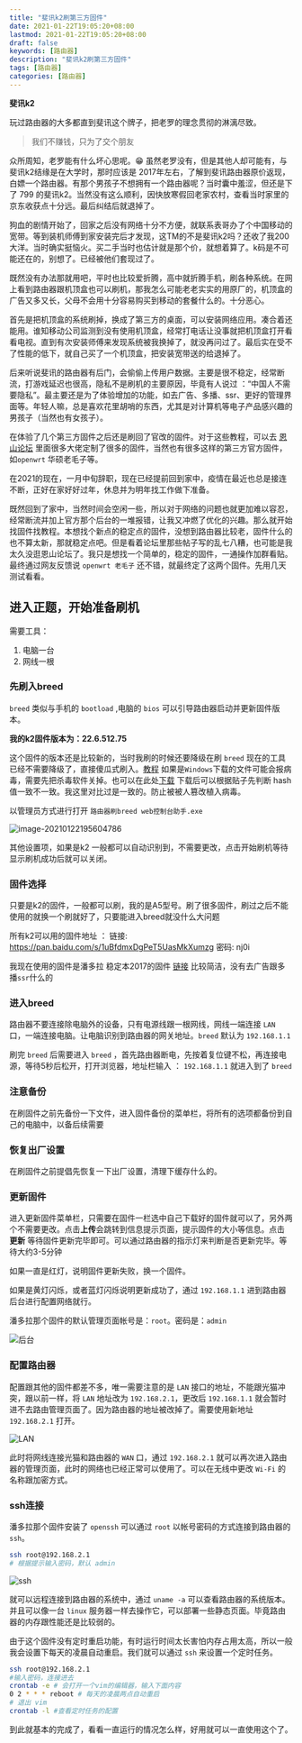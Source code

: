 ```yaml
---
title: "斐讯k2刷第三方固件"
date: 2021-01-22T19:05:20+08:00
lastmod: 2021-01-22T19:05:20+08:00
draft: false
keywords: [路由器]
description: "斐讯k2刷第三方固件"
tags: [路由器]
categories: [路由器]
---
```


**斐讯k2**

玩过路由器的大多都直到斐讯这个牌子，把老罗的理念贯彻的淋漓尽致。

>   我们不赚钱，只为了交个朋友

众所周知，老罗能有什么坏心思呢。😁 虽然老罗没有，但是其他人却可能有，与斐讯k2结缘是在大学时，那时应该是 2017年左右，了解到斐讯路由器原价返现，白嫖一个路由器。有那个男孩子不想拥有一个路由器呢？当时囊中羞涩，但还是下了 799 的斐讯k2。当然没有这么顺利，因快放寒假回老家农村，查看当时家里的京东收获点十分远。最后纠结后就退掉了。

狗血的剧情开始了，回家之后没有网络十分不方便，就联系表哥办了个中国移动的宽带。等到装机师傅到家安装完后才发现，这TM的不是斐讯k2吗？还收了我200大洋。当时确实挺恼火。买二手当时也估计就是那个价，就想着算了。k码是不可能还在的，别想了。已经被他们套现过了。

既然没有办法那就用吧，平时也比较爱折腾，高中就折腾手机，刷各种系统。在网上看到路由器跟机顶盒也可以刷机，那我怎么可能老老实实的用原厂的，机顶盒的广告又多又长，父母不会用十分容易购买到移动的套餐什么的。十分恶心。

首先是把机顶盒的系统刷掉，换成了第三方的桌面，可以安装网络应用。凑合着还能用。谁知移动公司监测到没有使用机顶盒，经常打电话让没事就把机顶盒打开看看电视。直到有次安装师傅来发现系统被我换掉了，就没再问过了。最后实在受不了性能的低下，就自己买了一个机顶盒，把安装宽带送的给退掉了。

后来听说斐讯的路由器有后门，会偷偷上传用户数据。主要是很不稳定，经常断流，打游戏延迟也很高，隐私不是刷机的主要原因，毕竟有人说过 ：“中国人不需要隐私”。最主要还是为了体验增加的功能，如去广告、多播、ssr、更好的管理界面等。年轻人嘛，总是喜欢花里胡哨的东西，尤其是对计算机等电子产品感兴趣的男孩子（当然也有女孩子）。

在体验了几个第三方固件之后还是刷回了官改的固件。对于这些教程，可以去 [恩山论坛](https://www.right.com.cn/) 里面很多大佬定制了很多的固件，当然也有很多这样的第三方官方固件，如`openwrt` 华硕老毛子等。

在2021的现在，一月中旬辞职，现在已经提前回到家中，疫情在最近也总是接连不断，正好在家好好过年，休息并为明年找工作做下准备。

既然回到了家中，当然时间会空闲一些，所以对于网络的问题也就更加难以容忍，经常断流并加上官方那个后台的一堆报错，让我又冲燃了优化的兴趣。那么就开始找固件找教程。本想找个新点的稳定点的固件，没想到路由器比较老，固件什么的也不算太新，那就稳定点吧。但是看着论坛里那些帖子写的乱七八糟，也可能是我太久没逛恩山论坛了。我只是想找一个简单的，稳定的固件，一通操作加群看贴。最终通过网友反馈说 `openwrt 老毛子` 还不错，就最终定了这两个固件。先用几天测试看看。

## 进入正题，开始准备刷机

需要工具：

1.  电脑一台
2.  网线一根

### 先刷入breed

`breed` 类似与手机的 `bootload` ,电脑的 `bios` 可以引导路由器启动并更新固件版本。

**我的k2固件版本为：22.6.512.75**

这个固件的版本还是比较新的，当时我刷的时候还要降级在刷 `breed` 现在的工具已经不需要降级了，直接傻瓜式刷入。[教程](https://www.ittel.cn/archives/1651.html) 如果是`Windows`下载的文件可能会报病毒，需要先把杀毒软件关掉。也可以在此处[下载](https://www.caoayu.xyz/file/breed_web.zip) 下载后可以根据贴子先判断 hash 值一致不一致。我这里对比过是一致的。防止被被人篡改植入病毒。

以管理员方式进行打开 `路由器刷breed web控制台助手.exe` 

![image-20210122195604786](https://cdn.jsdelivr.net/gh/ayuayue/cdn/img/image-20210122195604786.png)

其他设置项，如果是k2 一般都可以自动识别到，不需要更改，点击开始刷机等待显示刷机成功后就可以关闭。

### 固件选择

只要是k2的固件，一般都可以刷，我的是A5型号。刷了很多固件，刷过之后不能使用的就换一个刷就好了，只要能进入breed就没什么大问题

所有k2可以用的固件地址 ： 链接: https://pan.baidu.com/s/1uBfdmxDgPeT5UasMkXumzg  密码: nj0i

我现在使用的固件是潘多拉 稳定本2017的固件 [链接](https://www.caoayu.xyz/file/PandoraBox-ralink-mt7620-phicomm-k2-2017-01-03-gi.bin) 比较简洁，没有去广告跟多播`ssr`什么的

### 进入breed

路由器不要连接除电脑外的设备，只有电源线跟一根网线，网线一端连接 `LAN` 口，一端连接电脑。让电脑识别到路由器的网关地址。`breed` 默认为 `192.168.1.1`

刷完 `breed` 后需要进入 `breed` ，首先路由器断电，先按着复位键不松，再连接电源，等待5秒后松开，打开浏览器，地址栏输入 ： `192.168.1.1` 就进入到了 `breed` 

### 注意备份

在刷固件之前先备份一下文件，进入固件备份的菜单栏，将所有的选项都备份到自己的电脑中，以备后续需要

### 恢复出厂设置

在刷固件之前提倡先恢复一下出厂设置，清理下缓存什么的。

### 更新固件

进入更新固件菜单栏，只需要在固件一栏选中自己下载好的固件就可以了，另外两个不需要更改。点击**上传**会跳转到信息提示页面，提示固件的大小等信息。点击 **更新** 等待固件更新完毕即可。可以通过路由器的指示灯来判断是否更新完毕。等待大约3-5分钟

如果一直是红灯，说明固件更新失败，换一个固件。

如果是黄灯闪烁，或者蓝灯闪烁说明更新成功了，通过 `192.168.1.1` 进到路由器后台进行配置网络就行。

潘多拉那个固件的默认管理页面帐号是：`root`。密码是：`admin`

![后台](https://cdn.jsdelivr.net/gh/ayuayue/cdn/img/20210122205934.png)

### 配置路由器

配置跟其他的固件都差不多，唯一需要注意的是 `LAN` 接口的地址，不能跟光猫冲突，跟以前一样，将 `LAN` 地址改为 `192.168.2.1`，更改后 `192.168.1.1` 就会暂时进不去路由管理页面了。因为路由器的地址被改掉了。需要使用新地址 `192.168.2.1` 打开。

![LAN](https://cdn.jsdelivr.net/gh/ayuayue/cdn/img/20210122210104.png)

此时将网线连接光猫和路由器的 `WAN` 口，通过 `192.168.2.1` 就可以再次进入路由器的管理页面，此时的网络也已经正常可以使用了。可以在无线中更改 `Wi-Fi` 的名称跟加密方式。

### ssh连接

潘多拉那个固件安装了 `openssh` 可以通过 `root` 以帐号密码的方式连接到路由器的 `ssh`。

```bash
ssh root@192.168.2.1
# 根据提示输入密码，默认 admin
```

![ssh](https://cdn.jsdelivr.net/gh/ayuayue/cdn/img/20210122205638.png)

就可以远程连接到路由器的系统中，通过 `uname -a` 可以查看路由器的系统版本。并且可以像一台 `linux` 服务器一样去操作它，可以部署一些静态页面。毕竟路由器的内存跟性能还是比较弱的。

由于这个固件没有定时重启功能，有时运行时间太长害怕内存占用太高，所以一般我会设置下每天的凌晨自动重启。我们就可以通过 `ssh` 来设置一个定时任务。

```bash
ssh root@192.168.2.1 
#输入密码，连接进去
crontab -e # 会打开一个vim的编辑器，输入下面内容
0 2 * * * reboot # 每天的凌晨两点自动重启
# 退出 vim 
crontab -l #查看定时任务的配置
```

到此就基本的完成了，看看一直运行的情况怎么样，好用就可以一直使用这个了。